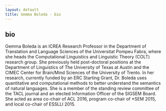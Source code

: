 ```yaml
---
layout: default
title: Gemma Boleda - bio
---
```


## bio

Gemma Boleda is an ICREA Research Professor in the Department of Translation and Language Sciences of the Universitat Pompeu Fabra, where she heads the Computational Linguistics and Linguistic Theory (COLT) research group. She previously held post-doctoral positions at the Department of Linguistics of The University of Texas at Austin and the CIMEC Center for Brain/Mind Sciences of the University of Trento. In her research, currently funded by an ERC Starting Grant, Dr. Boleda uses quantitative and computational methods to better understand the semantics of natural languages. She is a member of the standing review committee of the TACL journal and an elected Information Officer of the SIGSEM Board. She acted as area co-chair of ACL 2016, program co-chair of *SEM 2015, and local co-chair of ESSLLI 2015.
